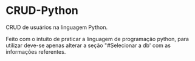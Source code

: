 # CRUD-Python
CRUD de usuários na linguagem Python.

Feito com o intuito de praticar a linguagem de programação python, para utilizar deve-se apenas alterar a seção "#Selecionar a db' com as informações referentes.
